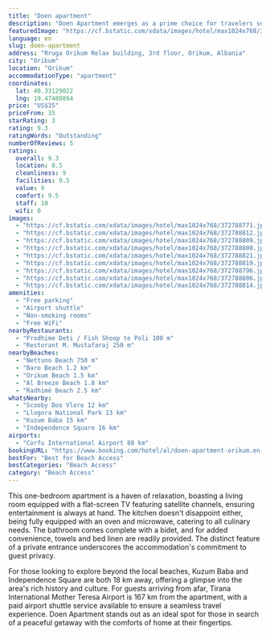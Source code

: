 ```yaml
---
title: "Doen apartment"
description: "Doen Apartment emerges as a prime choice for travelers seeking comfort and convenience in Orikum."
featuredImage: "https://cf.bstatic.com/xdata/images/hotel/max1024x768/372788771.jpg?k=5d20e09d84929f2f6f88ec49aba2440ef60aca3e822dc643ba68d82a012489b3&o=&hp=1"
language: en
slug: doen-apartment
address: "Rruga Orikum Relax building, 3rd floor, Orikum, Albania"
city: "Orikum"
location: "Orikum"
accommodationType: "apartment"
coordinates:
  lat: 40.33129022
  lng: 19.47480894
price: "US$35"
priceFrom: 35
starRating: 3
rating: 9.3
ratingWords: "Outstanding"
numberOfReviews: 5
ratings:
  overall: 9.3
  location: 8.5
  cleanliness: 9
  facilities: 9.5
  value: 9
  comfort: 9.5
  staff: 10
  wifi: 0
images:
  - "https://cf.bstatic.com/xdata/images/hotel/max1024x768/372788771.jpg?k=5d20e09d84929f2f6f88ec49aba2440ef60aca3e822dc643ba68d82a012489b3&o=&hp=1"
  - "https://cf.bstatic.com/xdata/images/hotel/max1024x768/372788812.jpg?k=bc975bbce9110b8e01d95d10b056873b90cd76a0c71aee66c6240600780dd49e&o=&hp=1"
  - "https://cf.bstatic.com/xdata/images/hotel/max1024x768/372788809.jpg?k=d883ef6571c40a7a93a2b860ff383e7ca48a9602d73539d597af5782b2f4a3bd&o=&hp=1"
  - "https://cf.bstatic.com/xdata/images/hotel/max1024x768/372788800.jpg?k=cce894bfbc98f7ea9fab8c25e89992bf8d704e6f3744100ee49f66315e75bdf6&o=&hp=1"
  - "https://cf.bstatic.com/xdata/images/hotel/max1024x768/372788821.jpg?k=b6897c5819a18214e4787a9a79b31c25384cb8e65b32f7a8e21e11dbe840b971&o=&hp=1"
  - "https://cf.bstatic.com/xdata/images/hotel/max1024x768/372788819.jpg?k=90fa45949b96ac9e1807c52d0dc7c91ddbf40805fb3f996e654a0e665e3425b8&o=&hp=1"
  - "https://cf.bstatic.com/xdata/images/hotel/max1024x768/372788796.jpg?k=5fb3b474006ae96db6a0c118f96718fda71b269a8e77be9db18a38e0d9f47674&o=&hp=1"
  - "https://cf.bstatic.com/xdata/images/hotel/max1024x768/372788806.jpg?k=d8ab38e8d58f59d99f637d2c447c016d7ca135b1eb569355b663c443292c2290&o=&hp=1"
  - "https://cf.bstatic.com/xdata/images/hotel/max1024x768/372788814.jpg?k=119bbd995042810a88ccb4c75bd6d446dfd6a2aa312fa526848b28847dd66ccd&o=&hp=1"
amenities:
  - "Free parking"
  - "Airport shuttle"
  - "Non-smoking rooms"
  - "Free WiFi"
nearbyRestaurants:
  - "Prodhime Deti / Fish Shoop te Poli 100 m"
  - "Restorant M. Mustafaraj 250 m"
nearbyBeaches:
  - "Nettuno Beach 750 m"
  - "Baro Beach 1.2 km"
  - "Orikum Beach 1.5 km"
  - "Al Breeze Beach 1.8 km"
  - "Radhimë Beach 2.5 km"
whatsNearby:
  - "Scooby Doo Vlore 12 km"
  - "Llogora National Park 13 km"
  - "Kuzum Baba 15 km"
  - "Independence Square 16 km"
airports:
  - "Corfu International Airport 88 km"
bookingURL: "https://www.booking.com/hotel/al/doen-apartment-orikum.en-gb.html?aid=8035640"
bestFor: "Best for Beach Access"
bestCategories: "Beach Access"
category: "Beach Access"
---
```


This one-bedroom apartment is a haven of relaxation, boasting a living room equipped with a flat-screen TV featuring satellite channels, ensuring entertainment is always at hand. The kitchen doesn't disappoint either, being fully equipped with an oven and microwave, catering to all culinary needs. The bathroom comes complete with a bidet, and for added convenience, towels and bed linen are readily provided. The distinct feature of a private entrance underscores the accommodation's commitment to guest privacy.

For those looking to explore beyond the local beaches, Kuzum Baba and Independence Square are both 18 km away, offering a glimpse into the area's rich history and culture. For guests arriving from afar, Tirana International Mother Teresa Airport is 167 km from the apartment, with a paid airport shuttle service available to ensure a seamless travel experience. Doen Apartment stands out as an ideal spot for those in search of a peaceful getaway with the comforts of home at their fingertips.